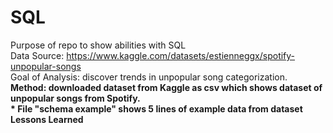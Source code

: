 # SQL
Purpose of repo to show abilities with SQL
<br>Data Source: https://www.kaggle.com/datasets/estienneggx/spotify-unpopular-songs
<br> Goal of Analysis: discover trends in unpopular song categorization.
<br><b>Method<b>: downloaded dataset from Kaggle as csv which shows dataset of unpopular songs from Spotify.
<br> * File "schema example" shows 5 lines of example data from dataset
<br> Lessons Learned
